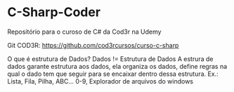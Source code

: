 # C-Sharp-Coder
Repositório para o curoso de C# da Cod3r na Udemy

Git COD3R: https://github.com/cod3rcursos/curso-c-sharp

O que é estrutura de Dados?
	Dados != Estrutura de Dados
	A estrura de dados garante estrutura aos dados, ela organiza os dados, define regras na qual o dado tem que seguir para se encaixar dentro dessa estrutura.
	Ex.: Lista, Fila, Pilha, ABC... 0-9, Explorador de arquivos do windows
